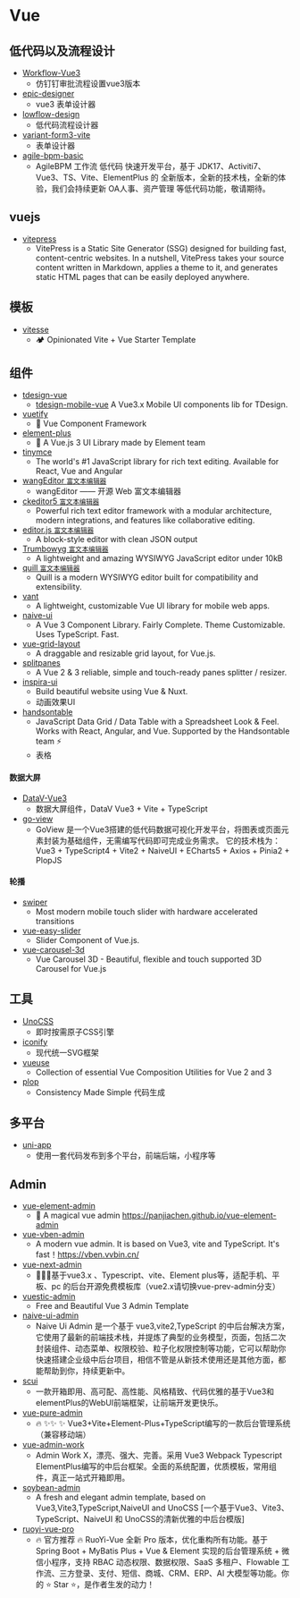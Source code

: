 # Vue

## 低代码以及流程设计
 * [Workflow-Vue3](https://github.com/StavinLi/Workflow-Vue3)
    * 仿钉钉审批流程设置vue3版本
 * [epic-designer](https://github.com/Kchengz/epic-designer)
    * vue3 表单设计器
 * [lowflow-design](https://github.com/tsai996/lowflow-design)
    * 低代码流程设计器
 * [variant-form3-vite](https://github.com/vform666/variant-form3-vite)
    * 表单设计器
 * [agile-bpm-basic](https://gitee.com/agile-bpm/agile-bpm-basic)
    *  AgileBPM 工作流 低代码 快速开发平台，基于 JDK17、Activiti7、Vue3、TS、Vite、ElementPlus 的 全新版本，全新的技术栈，全新的体验，我们会持续更新 OA人事、资产管理 等低代码功能，敬请期待。

## vuejs
  * [vitepress](https://github.com/vuejs/vitepress)
      * VitePress is a Static Site Generator (SSG) designed for building fast, content-centric websites. In a nutshell, VitePress takes your source content written in Markdown, applies a theme to it, and generates static HTML pages that can be easily deployed anywhere. 

## 模板
  * [vitesse](https://github.com/antfu/vitesse)
      * 🏕 Opinionated Vite + Vue Starter Template 

## 组件
  * [tdesign-vue](https://github.com/Tencent/tdesign-vue)
      * [tdesign-mobile-vue](https://github.com/Tencent/tdesign-mobile-vue) A Vue3.x Mobile UI components lib for TDesign.
  * [vuetify](https://github.com/vuetifyjs/vuetify)
      * 🐉 Vue Component Framework
  * [element-plus](https://github.com/element-plus/element-plus)
      * 🎉 A Vue.js 3 UI Library made by Element team
  * [tinymce](https://github.com/tinymce/tinymce)
      * The world's #1 JavaScript library for rich text editing. Available for React, Vue and Angular
  * [wangEditor `富文本编辑器`](https://github.com/wangeditor-team/wangEditor)
      * wangEditor —— 开源 Web 富文本编辑器 
  * [ckeditor5 `富文本编辑器`](https://github.com/ckeditor/ckeditor5)
      * Powerful rich text editor framework with a modular architecture, modern integrations, and features like collaborative editing.
  * [editor.js `富文本编辑器`](https://github.com/codex-team/editor.js)  
      * A block-style editor with clean JSON output 
  * [Trumbowyg `富文本编辑器`](https://github.com/Alex-D/Trumbowyg)
      * A lightweight and amazing WYSIWYG JavaScript editor under 10kB 
  * [quill `富文本编辑器`](https://github.com/quilljs/quill)
      * Quill is a modern WYSIWYG editor built for compatibility and extensibility.  
  * [vant](https://github.com/youzan/vant)
      * A lightweight, customizable Vue UI library for mobile web apps.  
  * [naive-ui](https://github.com/tusen-ai/naive-ui)
      * A Vue 3 Component Library. Fairly Complete. Theme Customizable. Uses TypeScript. Fast.
  * [vue-grid-layout](https://github.com/jbaysolutions/vue-grid-layout)
      * A draggable and resizable grid layout, for Vue.js.
  * [splitpanes](https://github.com/antoniandre/splitpanes) 
      * A Vue 2 & 3 reliable, simple and touch-ready panes splitter / resizer.
  * [inspira-ui](https://github.com/unovue/inspira-ui)
      * Build beautiful website using Vue & Nuxt.
      * 动画效果UI
  * [handsontable](https://github.com/handsontable/handsontable)
      * JavaScript Data Grid / Data Table with a Spreadsheet Look & Feel. Works with React, Angular, and Vue. Supported by the Handsontable team ⚡
      * 表格 

#### 数据大屏
  * [DataV-Vue3](https://github.com/DataV-Team/DataV-Vue3)   
      * 数据大屏组件，DataV Vue3 + Vite + TypeScript 
  * [go-view](https://gitee.com/dromara/go-view)
      * GoView 是一个Vue3搭建的低代码数据可视化开发平台，将图表或页面元素封装为基础组件，无需编写代码即可完成业务需求。 它的技术栈为：Vue3 + TypeScript4 + Vite2 + NaiveUI + ECharts5 + Axios + Pinia2 + PlopJS 
     
#### 轮播
  * [swiper](https://github.com/nolimits4web/swiper)
      * Most modern mobile touch slider with hardware accelerated transitions
  * [vue-easy-slider](https://github.com/shhdgit/vue-easy-slider)
      * Slider Component of Vue.js.  
  * [vue-carousel-3d](https://github.com/wlada/vue-carousel-3d)
      * Vue Carousel 3D - Beautiful, flexible and touch supported 3D Carousel for Vue.js

## 工具
  * [UnoCSS](https://uno.antfu.me/)
      * 即时按需原子CSS引擎
  * [iconify](https://iconify.design/sponsors/)
      * 现代统一SVG框架
  * [vueuse](https://github.com/vueuse/vueuse)
      * Collection of essential Vue Composition Utilities for Vue 2 and 3
  * [plop](https://github.com/plopjs/plop)
      * Consistency Made Simple 代码生成 

## 多平台
  * [uni-app](https://www.dcloud.io/)
      * 使用一套代码发布到多个平台，前端后端，小程序等  

## Admin
  * [vue-element-admin](https://github.com/PanJiaChen/vue-element-admin)
      * 🎉 A magical vue admin https://panjiachen.github.io/vue-element-admin
  * [vue-vben-admin](https://github.com/vbenjs/vue-vben-admin)
      * A modern vue admin. It is based on Vue3, vite and TypeScript. It's fast！https://vben.vvbin.cn/ 
  * [vue-next-admin](https://github.com/lyt-Top/vue-next-admin)
      * 🎉🎉🔥基于vue3.x 、Typescript、vite、Element plus等，适配手机、平板、pc 的后台开源免费模板库（vue2.x请切换vue-prev-admin分支）
  * [vuestic-admin](https://github.com/epicmaxco/vuestic-admin)
      * Free and Beautiful Vue 3 Admin Template
  * [naive-ui-admin](https://github.com/jekip/naive-ui-admin)
      * Naive Ui Admin 是一个基于 vue3,vite2,TypeScript 的中后台解决方案，它使用了最新的前端技术栈，并提炼了典型的业务模型，页面，包括二次封装组件、动态菜单、权限校验、粒子化权限控制等功能，它可以帮助你快速搭建企业级中后台项目，相信不管是从新技术使用还是其他方面，都能帮助到你，持续更新中。
  * [scui](https://gitee.com/lolicode/scui)
      * 一款开箱即用、高可配、高性能、风格精致、代码优雅的基于Vue3和elementPlus的WebUI前端框架，让前端开发更快乐。
  * [vue-pure-admin](https://github.com/pure-admin/vue-pure-admin)
      * 🔥 ✨✨ ✨ Vue3+Vite+Element-Plus+TypeScript编写的一款后台管理系统（兼容移动端）
  * [vue-admin-work](http://www.vueadminwork.com/index)
      * Admin Work X，漂亮、强大、完善。采用 Vue3 Webpack Typescript ElementPlus编写的中后台框架。全面的系统配置，优质模板，常用组件，真正一站式开箱即用。
  * [soybean-admin](https://github.com/honghuangdc/soybean-admin)
      * A fresh and elegant admin template, based on Vue3,Vite3,TypeScript,NaiveUI and UnoCSS [一个基于Vue3、Vite3、TypeScript、NaiveUI 和 UnoCSS的清新优雅的中后台模版]
  * [ruoyi-vue-pro](https://github.com/YunaiV/ruoyi-vue-pro)
      * 🔥 官方推荐 🔥 RuoYi-Vue 全新 Pro 版本，优化重构所有功能。基于 Spring Boot + MyBatis Plus + Vue & Element 实现的后台管理系统 + 微信小程序，支持 RBAC 动态权限、数据权限、SaaS 多租户、Flowable 工作流、三方登录、支付、短信、商城、CRM、ERP、AI 大模型等功能。你的 ⭐️ Star ⭐️，是作者生发的动力！ 
